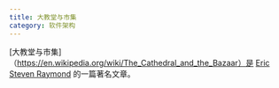 ```yaml
---
title: 大教堂与市集
category: 软件架构
---
```

[大教堂与市集]（https://en.wikipedia.org/wiki/The_Cathedral_and_the_Bazaar）是 [Eric Steven Raymond](https://en.wikipedia.org/wiki/Eric_S._Raymond) 的一篇著名文章。

